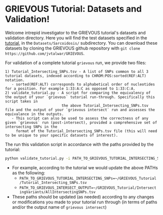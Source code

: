 # GRIEVOUS Tutorial: Datasets and Validation!

Welcome intrepid investigator to the GRIEVOUS tutorial's datasets and validation directory. Here you will find the test datasets specified in the [tutorial](https://github.com/jvtalwar/GRIEVOUS/wiki/Data,-Preprocessing,-And-Formatting), in the `Datasets/Sarcoidosis/` subdirectory. You can download these datasets by cloning the GRIEVOUS github repository with `git clone https://github.com/jvtalwar/GRIEVOUS`. 

For validation of a complete tutorial `grievous` run, we provide two files:

    1) Tutorial_Intersecting_SNPs.tsv - A list of SNPs common to all 3 tutorial datasets, indexed according to CHROM:POS:sorted(REF:ALT) notation.
       - sorted(REF:ALT) corresponds to alphabetical order of nucleotides for a position. For example 1:33:A:C as opposed to 1:33:C:A.
    2) validate_tutorial.py - A script for comparing the equivalency of the output of your `grievous` tutorial run-through. Specifically this script takes in
                              the above Tutorial_Intersecting_SNPs.tsv file and the output of your `grievous intersect` run and assesses the equivalance in the outputs.
       - This script can also be used to assess the correctness of any given `grievous` run (post-intersect), provided a comprehensive set of intersecting SNPs in the 
         format of the Tutorial_Intersecting_SNPs.tsv file (this will need to be unique to your specific datasets of interest).


The run this validation script in accordance with the paths provided by the tutorial:

```bash
python validate_tutorial.py -i PATH_TO_GRIEVOUS_TUTORIAL_INTERSECTING_SNPs -g PATH_TO_GRIEVOUS_INTERSECT_OUTPUT
```

 - For example, according to the tutorial we would update the above PATHs as the following:
    - `PATH_TO_GRIEVOUS_TUTORIAL_INTERSECTING_SNPs=~/GRIEVOUS_Tutorial/Tutorial_Intersecting_SNPs.tsv`
    - `PATH_TO_GRIEVOUS_INTERSECT_OUTPUT=~/GRIEVOUS_Tutorial/IntersectingVariants/AllIntersectingSNPs.tsv`
 - These paths should be updated (as needed) according to any changes or modifications you made to your tutorial run through (in terms of paths and/or the output name of `grievous intersect`)
